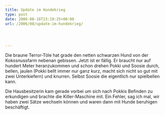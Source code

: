 ```yaml
---
title: Update im Hundekrieg
type: post
date: 2006-08-16T23:19:25+00:00
url: /2006/08/update-im-hundekrieg/




---
```

Die braune Terror-Töle hat grade den netten schwarzen Hund von der Kokosnussfarm nebenan gebissen. Jetzt ist er fällig. Er braucht nur auf hundert Meter heranzukommen und schon drehen Pokki und Soosie durch, bellen, jaulen (Pokki bellt immer nur ganz kurz, macht sich nicht so gut mit zwei Unterkiefern) und knurren. Selbst Soosie die eigentlich nur spielbellen kann.

Die Hausbesitzerin kam gerade vorbei um sich nach Pokkis Befinden zu erkundigen und brachte die Killer-Maschine mit. Ein Fehler, sag ich mal, wir haben zwei Sätze wechseln können und waren dann mit Hunde beruhigen beschäftigt.
